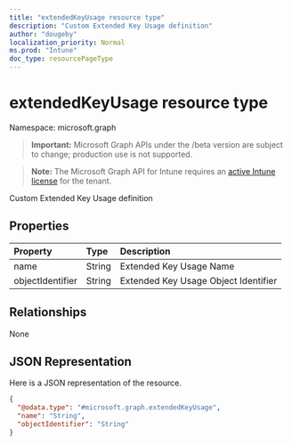 ```yaml
---
title: "extendedKeyUsage resource type"
description: "Custom Extended Key Usage definition"
author: "dougeby"
localization_priority: Normal
ms.prod: "Intune"
doc_type: resourcePageType
---
```


# extendedKeyUsage resource type

Namespace: microsoft.graph

> **Important:** Microsoft Graph APIs under the /beta version are subject to change; production use is not supported.

> **Note:** The Microsoft Graph API for Intune requires an [active Intune license](https://go.microsoft.com/fwlink/?linkid=839381) for the tenant.

Custom Extended Key Usage definition

## Properties
|Property|Type|Description|
|:---|:---|:---|
|name|String|Extended Key Usage Name|
|objectIdentifier|String|Extended Key Usage Object Identifier|

## Relationships
None

## JSON Representation
Here is a JSON representation of the resource.
<!-- {
  "blockType": "resource",
  "@odata.type": "microsoft.graph.extendedKeyUsage"
}
-->
``` json
{
  "@odata.type": "#microsoft.graph.extendedKeyUsage",
  "name": "String",
  "objectIdentifier": "String"
}
```



